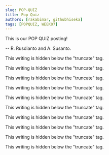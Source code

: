 ```yaml
---
slug: POP-QUIZ
title: Pop Quiz
authors: [rakabimar, githubhiseka]
tags: [POPQUIZ, WEEK07]
---
```


This is our POP QUIZ posting!

-- R. Rusdianto and A. Susanto.

<!--truncate-->

This writing is hidden below the "truncate" tag.

This writing is hidden below the "truncate" tag.

This writing is hidden below the "truncate" tag.

This writing is hidden below the "truncate" tag.

This writing is hidden below the "truncate" tag.

This writing is hidden below the "truncate" tag.

This writing is hidden below the "truncate" tag.

This writing is hidden below the "truncate" tag.

This writing is hidden below the "truncate" tag.

This writing is hidden below the "truncate" tag.
